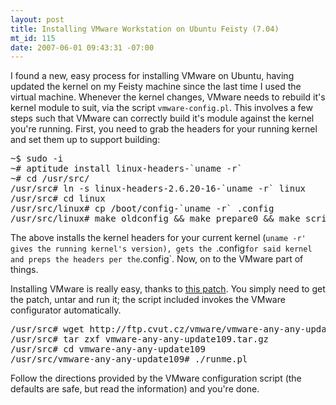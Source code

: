 ```yaml
--- 
layout: post
title: Installing VMware Workstation on Ubuntu Feisty (7.04)
mt_id: 115
date: 2007-06-01 09:43:31 -07:00
---
```

I found a new, easy process for installing VMware on Ubuntu, having updated the kernel on my Feisty machine since the last time I used the virtual machine.  Whenever the kernel changes, VMware needs to rebuild it's kernel module to suit, via the script `vmware-config.pl`.  This involves a few steps such that VMware can correctly build it's module against the kernel you're running.  First, you need to grab the headers for your running kernel and set them up to support building:

<pre>
~$ sudo -i
~# aptitude install linux-headers-`uname -r`
~# cd /usr/src/
/usr/src# ln -s linux-headers-2.6.20-16-`uname -r` linux
/usr/src# cd linux
/usr/src/linux# cp /boot/config-`uname -r` .config
/usr/src/linux# make oldconfig && make prepare0 && make scripts
</pre>

The above installs the kernel headers for your current kernel (`uname -r' gives the running kernel's version), gets the `.config` for said kernel and preps the headers per the `.config`.  Now, on to the VMware part of things.

Installing VMware is really easy, thanks to [this patch](http://ftp.cvut.cz/vmware/vmware-any-any-update109.tar.gz).  You simply need to get the patch, untar and run it; the script included invokes the VMware configurator automatically.

<pre>
/usr/src# wget http://ftp.cvut.cz/vmware/vmware-any-any-update109.tar.gz
/usr/src# tar zxf vmware-any-any-update109.tar.gz
/usr/src# cd vmware-any-any-update109
/usr/src/vmware-any-any-update109# ./runme.pl
</pre>

Follow the directions provided by the VMware configuration script (the defaults are safe, but read the information) and you're done.
